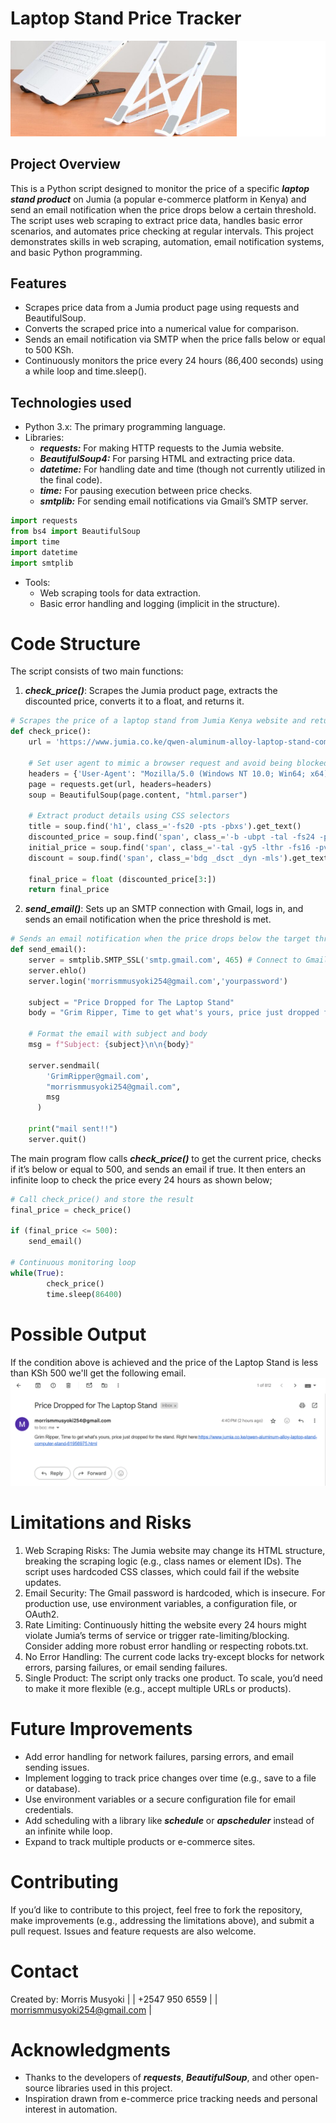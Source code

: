 # Laptop Stand Price Tracker
![](laptop.stand.png)
## Project Overview
This is a Python script designed to monitor the price of a specific ***laptop stand product*** on Jumia (a popular e-commerce platform in Kenya) and send an email notification when the price drops below a certain threshold. The script uses web scraping to extract price data, handles basic error scenarios, and automates price checking at regular intervals. This project demonstrates skills in web scraping, automation, email notification systems, and basic Python programming.

## Features

- Scrapes price data from a Jumia product page using requests and BeautifulSoup.
- Converts the scraped price into a numerical value for comparison.
- Sends an email notification via SMTP when the price falls below or equal to 500 KSh.
- Continuously monitors the price every 24 hours (86,400 seconds) using a while loop and time.sleep().

## Technologies used
- Python 3.x: The primary programming language.
- Libraries:
  - ***requests:*** For making HTTP requests to the Jumia website.
  - ***BeautifulSoup4:*** For parsing HTML and extracting price data.
  - ***datetime:*** For handling date and time (though not currently utilized in the final code).
  - ***time:*** For pausing execution between price checks.
  - ***smtplib:*** For sending email notifications via Gmail’s SMTP server.
```python
import requests
from bs4 import BeautifulSoup
import time
import datetime
import smtplib
```
- Tools:
  - Web scraping tools for data extraction.
  - Basic error handling and logging (implicit in the structure).

# Code Structure
The script consists of two main functions:
1. ***check_price()***: Scrapes the Jumia product page, extracts the discounted price, converts it to a float, and returns it.
```python
# Scrapes the price of a laptop stand from Jumia Kenya website and returns the current discounted price as a float
def check_price():
    url = 'https://www.jumia.co.ke/qwen-aluminum-alloy-laptop-stand-computer-stand-61956975.html'
    
    # Set user agent to mimic a browser request and avoid being blocked
    headers = {'User-Agent': "Mozilla/5.0 (Windows NT 10.0; Win64; x64) AppleWebKit/537.36 (KHTML, like Gecko) Chrome/134.0.0.0 Safari/537.36"}
    page = requests.get(url, headers=headers)
    soup = BeautifulSoup(page.content, "html.parser")

    # Extract product details using CSS selectors
    title = soup.find('h1', class_='-fs20 -pts -pbxs').get_text()
    discounted_price = soup.find('span', class_='-b -ubpt -tal -fs24 -prxs').get_text()
    initial_price = soup.find('span', class_='-tal -gy5 -lthr -fs16 -pvxs -ubpt').get_text()
    discount = soup.find('span', class_='bdg _dsct _dyn -mls').get_text()
    
    final_price = float (discounted_price[3:])
    return final_price
```
2. ***send_email()***: Sets up an SMTP connection with Gmail, logs in, and sends an email notification when the price threshold is met.
```python
# Sends an email notification when the price drops below the target threshold. Uses Gmail's SMTP server to send the email.
def send_email():
    server = smtplib.SMTP_SSL('smtp.gmail.com', 465) # Connect to Gmail's SMTP server using SSL
    server.ehlo()
    server.login('morrismmusyoki254@gmail.com','yourpassword')
    
    subject = "Price Dropped for The Laptop Stand"
    body = "Grim Ripper, Time to get what's yours, price just dropped for the stand. Right here:https://www.jumia.co.ke/qwen-aluminum-alloy-laptop-stand-computer-stand-61956975.html"
   
    # Format the email with subject and body
    msg = f"Subject: {subject}\n\n{body}"
    
    server.sendmail(
        'GrimRipper@gmail.com',
        "morrismmusyoki254@gmail.com",
        msg
      )

    print("mail sent!!")
    server.quit()
```
The main program flow calls ***check_price()*** to get the current price, checks if it’s below or equal to 500, and sends an email if true. It then enters an infinite loop to check the price every 24 hours as shown below;
```python
# Call check_price() and store the result
final_price = check_price()

if (final_price <= 500):
    send_email()

# Continuous monitoring loop
while(True):
        check_price()
        time.sleep(86400)
```
# Possible Output
If the condition above is achieved and the price of the Laptop Stand is less than KSh 500 we'll get the following email.
![](sample_email.png)
# Limitations and Risks
1. Web Scraping Risks: The Jumia website may change its HTML structure, breaking the scraping logic (e.g., class names or element IDs). The script uses hardcoded CSS classes, which could fail if the website updates.
2. Email Security: The Gmail password is hardcoded, which is insecure. For production use, use environment variables, a configuration file, or OAuth2.
3. Rate Limiting: Continuously hitting the website every 24 hours might violate Jumia’s terms of service or trigger rate-limiting/blocking. Consider adding more robust error handling or respecting robots.txt.
4. No Error Handling: The current code lacks try-except blocks for network errors, parsing failures, or email sending failures.
5. Single Product: The script only tracks one product. To scale, you’d need to make it more flexible (e.g., accept multiple URLs or products).

# Future Improvements
- Add error handling for network failures, parsing errors, and email sending issues.
- Implement logging to track price changes over time (e.g., save to a file or database).
- Use environment variables or a secure configuration file for email credentials.
- Add scheduling with a library like ***schedule*** or ***apscheduler*** instead of an infinite while loop.
- Expand to track multiple products or e-commerce sites.

# Contributing
If you’d like to contribute to this project, feel free to fork the repository, make improvements (e.g., addressing the limitations above), and submit a pull request. Issues and feature requests are also welcome.

# Contact
  Created by: Morris Musyoki |
              | +2547 950 6559 |
              | morrismmusyoki254@gmail.com |
  
# Acknowledgments
+ Thanks to the developers of ***requests***, ***BeautifulSoup***, and other open-source libraries used in this project.
+ Inspiration drawn from e-commerce price tracking needs and personal interest in automation.



